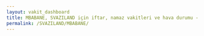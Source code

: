 ```yaml
---
layout: vakit_dashboard
title: MBABANE, SVAZILAND için iftar, namaz vakitleri ve hava durumu - ilçe/eyalet seç
permalink: /SVAZILAND/MBABANE/
---
```


<script type="text/javascript">
  var GLOBAL_COUNTRY = 'SVAZILAND';
  var GLOBAL_CITY = 'MBABANE';
  var GLOBAL_STATE = '';
  var lat = 72;
  var lon = 21;
</script>

